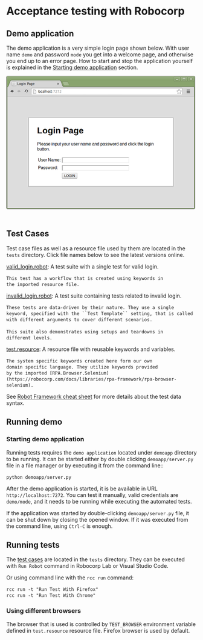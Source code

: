 # Acceptance testing with Robocorp

## Demo application

The demo application is a very simple login page shown below. With
user name ``demo`` and password ``mode`` you get into a welcome page, and
otherwise you end up to an error page. How to start and stop the
application yourself is explained in the [Starting demo application](#starting-demo-application)
section.

<img src="images/demoapp.png" style="margin-bottom:20px">

## Test Cases

Test case files as well as a resource file used by them are located in
the ``tests`` directory. Click file names below to see the latest versions
online.

[valid_login.robot](tests/valid_login.robot):
    A test suite with a single test for valid login.

    This test has a workflow that is created using keywords in
    the imported resource file.

[invalid_login.robot](tests/invalid_login.robot):
    A test suite containing tests related to invalid login.

    These tests are data-driven by their nature. They use a single
    keyword, specified with the ``Test Template`` setting, that is called
    with different arguments to cover different scenarios.

    This suite also demonstrates using setups and teardowns in
    different levels.

[test.resource](tests/test.resource):
    A resource file with reusable keywords and variables.

    The system specific keywords created here form our own
    domain specific language. They utilize keywords provided
    by the imported [RPA.Browser.Selenium](https://robocorp.com/docs/libraries/rpa-framework/rpa-browser-selenium).

See [Robot Framework cheat sheet](https://robocorp.com/docs/languages-and-frameworks/robot-framework/cheat-sheet) for more details about the test data syntax.

## Running demo

### Starting demo application

Running tests requires the `demo application` located under ``demoapp``
directory to be running.  It can be started either by double clicking
``demoapp/server.py`` file in a file manager or by executing it from the
command line::

    python demoapp/server.py

After the demo application is started, it is be available in URL
`http://localhost:7272`. You can test it manually, valid credentials are
``demo/mode``, and it needs to be running while executing the automated
tests.

If the application was started by double-clicking ``demoapp/server.py``
file, it can be shut down by closing the opened window. If it was
executed from the command line, using ``Ctrl-C`` is enough.

## Running tests

The [test cases](#test-cases) are located in the ``tests`` directory. They can be
executed with `Run Robot` command in Robocorp Lab or Visual Studio Code.

Or using command line with the ``rcc run`` command:

    rcc run -t "Run Test With Firefox"
    rcc run -t "Run Test With Chrome"

### Using different browsers

The browser that is used is controlled by ``TEST_BROWSER`` environment variable defined in
`test.resource` resource file. Firefox browser is used by default.

